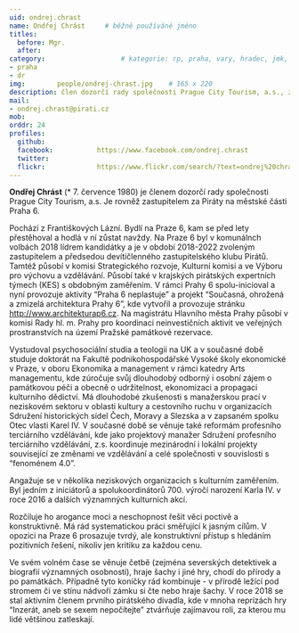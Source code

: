 ```yaml
---
uid: ondrej.chrast
name: Ondřej Chrást  	# běžně používáné jméno
titles:
  before: Mgr. 
  after: 
category:                 	# kategorie: rp, praha, vary, hradec, jmk, senat
- praha
- dr
img: 		people/ondrej-chrast.jpg    # 165 x 220
description: člen dozorčí rady společnosti Prague City Tourism, a.s., zastupitel na Praze 6           	        			# kratký popis, max 160 znaků
mail:
- ondrej.chrast@pirati.cz
mob:			  
orddr: 24
profiles:
  github:                 
  facebook: 		  https://www.facebook.com/ondrej.chrast
  twitter: 		  
  flickr:     		  https://www.flickr.com/search/?text=ondrej%20chrast
---
```


**Ondřej Chrást** (* 7. července 1980) je členem dozorčí rady společnosti Prague City Tourism, a.s. Je rovněž zastupitelem za Piráty na městské části Praha 6. 

Pochází z Františkových Lázní. Bydlí na Praze 6, kam se před lety přestěhoval a hodlá v ní zůstat navždy. Na Praze 6 byl v komunálnch volbách 2018 lídrem kandidátky a je v období 2018-2022 zvoleným zastupitelem a předsedou devítičlenného zastupitelského klubu Pirátů. Tamtéž působí v komisi Strategického rozvoje, Kulturní komisi a ve Výboru pro výchovu a vzdělávání. Působí také v krajských pirátských expertních týmech (KES) s obdobným zaměřením. V rámci Prahy 6 spolu-inicioval a nyní provozuje aktivity “Praha 6 neplastuje” a projekt “Současná, ohrožená a zmizelá architektura Prahy 6”, kde vytvořil a provozuje stránku http://www.architekturap6.cz. Na magistrátu Hlavního města Prahy působí v komisi Rady hl. m. Prahy pro koordinaci neinvestičních aktivit ve veřejných prostranstvích na území Pražské památkové rezervace.

Vystudoval psychosociální studia a teologii na UK a v současné době studuje doktorát na Fakultě podnikohospodářské Vysoké školy ekonomické v Praze, v oboru Ekonomika a management v rámci katedry Arts managementu, kde zúročuje svůj dlouhodobý odborný i osobní zájem o památkovou péči a obecně o udržitelnost, ekonomizaci a propagaci kulturního dědictví. Má dlouhodobé zkušenosti s manažerskou prací v neziskovém sektoru v oblasti kultury a cestovního ruchu v organizacích Sdružení historických sídel Čech, Moravy a Slezska a v zapsaném spolku Otec vlasti Karel IV. V současné době se věnuje také reformám profesního terciárního vzdělávání, kde jako projektový manažer Sdružení profesního terciárního vzdělávání, z.s. koordinuje mezinárodní i lokální projekty související ze změnami ve vzdělávání a celé společnosti v souvislosti s “fenoménem 4.0”.

Angažuje se v několika neziskových organizacích s kulturním zaměřením. Byl jedním z iniciátorů a spolukoordinátorů 700. výročí narození Karla IV. v roce 2016 a dalších významných kulturních akcí.

Rozčiluje ho arogance moci a neschopnost řešit věci poctivě a konstruktivně. Má rád systematickou práci směřující k jasným cílům. V opozici na Praze 6 prosazuje tvrdý, ale konstruktivní přístup s hledáním pozitivních řešení, nikoliv jen kritiku za každou cenu.

Ve svém volném čase se věnuje četbě (zejména severských detektivek a biografií významných osobností), hraje šachy i jiné hry, chodí do přírody a po památkách. Případně tyto koníčky rád kombinuje - v přírodě ležící pod stromem či ve stínu nádvoří zámku si čte nebo hraje šachy. V roce 2018 se stal aktivním členem prvního pirátského divadla, kde v mnoha reprízách hry “Inzerát, aneb se sexem nepočítejte” ztvárňuje zajímavou roli, za kterou mu lidé většinou zatleskají.
